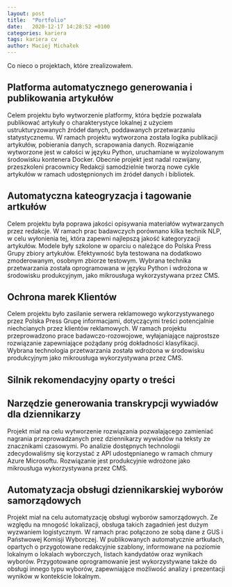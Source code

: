 ```yaml
---
layout: post
title:  "Portfolio"
date:   2020-12-17 14:28:52 +0100
categories: kariera
tags: kariera cv
author: Maciej Michałek
---
```

Co nieco o projektach, które zrealizowałem.

## Platforma automatycznego generowania i publikowania artykułów
Celem projektu było wytworzenie platformy, która będzie pozwalała publikować artykuły o charakterystyce lokalnej z użyciem ustrukturyzowanych źródeł danych, poddawanych przetwarzaniu statystycznemu. 
W ramach projektu wytworzona została logika publikacji artykułów, pobierania danych, scrapowania danych.
Rozwiązanie wytworzone jest w całości w języku Python, uruchamiane w wyizolowanym środowisku kontenera Docker.
Obecnie projekt jest nadal rozwijany, przeszkoleni pracownicy Redakcji samodzielnie tworzą nowe cykle artykułów w ramach udostępnionych im źródeł danych i bibliotek.

## Automatyczna kateogryzacja i tagowanie artkułów
Celem projektu była poprawa jakości opisywania materiałów wytwarzanych przez redakcje. W ramach prac badawczych porównano kilka technik NLP, w celu wyłonienia tej, która zapewni najlepszą jakość kategoryzacji artykułów. 
Modele były szkolone w oparciu o należące do Polska Press Grupy zbiory artykułów. Efektywność była testowana na dodatkowo zmoderowanym, osobnym zbiorze testowym.
Wybrana technika przetwarzania została oprogramowana w języku Python i wdrożona w środowisku produkcyjnym, jako mikrousługa wykorzystywana przez CMS. 

## Ochrona marek Klientów
Celem projektu było zasilanie serwera reklamowego wykorzystywanego przez Polska Press Grupę informacjami, dotyczącymi treści potencjalnie niechcianych przez klientów reklamowych. W ramach projektu przeprowadzono prace badawczo-rozowojowe, 
wyłajaniające najprostsze rozwiązanie zapewniające pożądany próg dokładności klasyfikacji. Wybrana technologia przetwarzania została wdrożona w środowisku produkcyjnym jako mikrousługa wykorzystywana przez CMS.

## Silnik rekomendacyjny oparty o treści

## Narzędzie generowania transkrypcji wywiadów dla dziennikarzy
Projekt miał na celu wytworzenie rozwiązania pozwalającego zamieniać nagrania przeprowadzanych prez dziennikarzy wywiadów na teksty ze znacznikami czasowymi. 
Po analizie dostępnych technologii zdecydowaliśmy się korzystać z API udostępnianego w ramach chmury Azure Microsoftu. Rozwiązanie jest produkcyjnie wdrożone jako mikrousługa wykorzystywana przez CMS.

## Automatyzacja obsługi dziennikarskiej wyborów samorządowych
Projekt miał na celu automatyzację obsługi wyborów samorządowych. Ze względu na mnogość lokalizacji, obsługa takich zagadnień jest dużym wyzwaniem logistycznym. W ramach prac połączono ze sobą dane z GUS i Państwowej Komisji Wyborczej.
W publikowanych automatycznie artkułach, opartych o przygotowane redakcyjnie szablony, informowane na poziomie lokalnym o lokalach wyborczych, listach kandydatów oraz wynikach wyborów. 
Przygotowane oprogramowanie jest wykorzystywane także do obsługi innego typu wyborów, zapewniające możliwość analizy i prezentacji wyników w kontekście lokalnym.